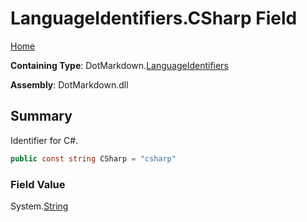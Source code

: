 # LanguageIdentifiers\.CSharp Field

[Home](../../../README.md)

**Containing Type**: DotMarkdown\.[LanguageIdentifiers](../README.md)

**Assembly**: DotMarkdown\.dll

## Summary

Identifier for C\#\.

```csharp
public const string CSharp = "csharp"
```

### Field Value

System\.[String](https://docs.microsoft.com/en-us/dotnet/api/system.string)

